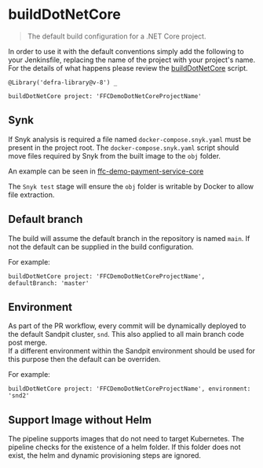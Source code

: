 # buildDotNetCore

> The default build configuration for a .NET Core project.

In order to use it with the default conventions simply add the following to
your Jenkinsfile, replacing the name of the project with your project's name.
For the details of what happens please review the
[buildDotNetCore](buildDotNetCore.groovy) script.

```
@Library('defra-library@v-8') _

buildDotNetCore project: 'FFCDemoDotNetCoreProjectName'
```

## Synk

If Snyk analysis is required a file named `docker-compose.snyk.yaml` must be present in the project root.
The `docker-compose.snyk.yaml` script should move files required by Snyk from the built image to the `obj` folder.

An example can be seen in [ffc-demo-payment-service-core](https://github.com/DEFRA/ffc-demo-payment-service-core)

The `Snyk test` stage will ensure the `obj` folder is writable by Docker to allow file extraction.

## Default branch
The build will assume the default branch in the repository is named `main`.  If not the default can be supplied in the build configuration.

For example:

```
buildDotNetCore project: 'FFCDemoDotNetCoreProjectName', defaultBranch: 'master'
```

## Environment

As part of the PR workflow, every commit will be dynamically deployed to the default Sandpit cluster, `snd`.  This also applied to all main branch code post merge.  
If a different environment within the Sandpit environment should be used for this purpose then the default can be overriden.

For example:

```
buildDotNetCore project: 'FFCDemoDotNetCoreProjectName', environment: 'snd2'
```

## Support Image without Helm

The pipeline supports images that do not need to target Kubernetes. The pipeline checks for the existence of a helm folder. If this folder does not exist, the helm and dynamic provisioning steps are ignored.
